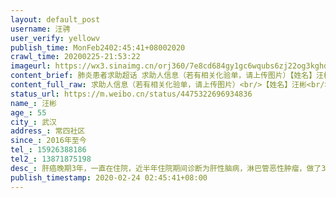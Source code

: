 ```yaml
---
layout: default_post
username: 汪骋
user_verify: yellowv
publish_time: MonFeb2402:45:41+08002020
crawl_time: 20200225-21:53:22
imageurl: https://wx3.sinaimg.cn/orj360/7e8cd684gy1gc6wqubs6zj22og3kghdy.jpg,https://wx2.sinaimg.cn/orj360/7e8cd684gy1gc6wqwah93j22og3kgnpg.jpg,https://wx2.sinaimg.cn/orj360/7e8cd684gy1gc6wqzy8iaj23kg2ogkjo.jpg,https://wx1.sinaimg.cn/orj360/7e8cd684gy1gc6wr1rxx2j22og3kg7wl.jpg,https://wx2.sinaimg.cn/orj360/7e8cd684gy1gc6wr2fy5uj20u04cp7uo.jpg
content_brief: 肺炎患者求助超话 求助人信息（若有相关化验单，请上传图片）【姓名】汪彬【年龄】55【所在城市】武汉【所在小区、社区】常四社区【患病时间】2016年至今【联系方式】15926388186【其他紧急联系人】13871875198【病情描述】肝癌晚期3年，一直在住院，近半年住院期间诊断为 肝性脑病，淋巴 ...全文
content_full_raw: 求助人信息（若有相关化验单，请上传图片）<br/>【姓名】汪彬<br/>【年龄】55<br/>【所在城市】武汉<br/>【所在小区、社区】常四社区<br/>【患病时间】2016年至今<br/>【联系方式】15926388186<br/>【其他紧急联系人】13871875198<br/>【病情描述】<br/>肝癌晚期3年，一直在住院，近半年住院期间诊断为肝性脑病，淋巴管恶性肿瘤，做了3次人工肝透析，一周后肝细胞再生。因疫情影响被劝退回家。<br/>目前在家一月有余，居家第七天开始乏力纳差至卧床，2月23日突发呕吐，喝水都吐，并发肝性脑病症状。<br/>父亲病情急剧恶化，但因淋巴管恶性肿瘤缘故，不能冒不被收治的风险坐120，（疫区癌症病友群，有群友做120去医院，结果被拒收！医生告知需先联系到床位，才能入院）淋巴管恶性肿瘤怕颠簸，除非能一次入院，不然危险更大。<br/>请求：能有医院能尽快收治我父亲，真的不能再等下去了。求医3年，已花太多精力心血，如今刚刚病情有点起色，结果在家一个多月又开始恶化！<br/>请求有医院能尽快收治入院<adata-url="http://t.cn/zRoBqU5"href="http://weibo.com/p/100101B2094655D46EA0FF4498"data-hide=""><spanclass='url-icon'><imgstyle='width:1rem;height:1rem'src='https://h5.sinaimg.cn/upload/2015/09/25/3/timeline_card_small_location_default.png'></span><spanclass="surl-text">武汉·汉兴街常四社区</span></a>
status_url: https://m.weibo.cn/status/4475322696934836
name_: 汪彬
age_: 55
city_: 武汉
address_: 常四社区
since_: 2016年至今
tel_: 15926388186
tel2_: 13871875198
desc_: 肝癌晚期3年，一直在住院，近半年住院期间诊断为肝性脑病，淋巴管恶性肿瘤，做了3次人工肝透析，一周后肝细胞再生。因疫情影响被劝退回家。目前在家一月有余，居家第七天开始乏力纳差至卧床，2月23日突发呕吐，喝水都吐，并发肝性脑病症状。父亲病情急剧恶化，但因淋巴管恶性肿瘤缘故，不能冒不被收治的风险坐120，（疫区癌症病友群，有群友做120去医院，结果被拒收！医生告知需先联系到床位，才能入院）淋巴管恶性肿瘤怕颠簸，除非能一次入院，不然危险更大。请求能有医院能尽快收治我父亲，真的不能再等下去了。求医3年，已花太多精力心血，如今刚刚病情有点起色，结果在家一个多月又开始恶化！请求有医院能尽快收治入院<adata-url="http//t.cn/zRoBqU5"href="http//weibo.com/p/100101B2094655D46EA0FF4498"data-hide=""><spanclass='url-icon'><imgstyle='width1rem;height1rem'src='https//h5.sinaimg.cn/upload/2015/09/25/3/timeline_card_small_location_default.png'></span><spanclass="surl-text">武汉·汉兴街常四社区</span></a>
publish_timestamp: 2020-02-24 02:45:41+08:00
---
```

